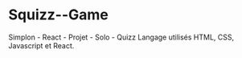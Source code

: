 # Squizz--Game
Simplon - React - Projet - Solo - Quizz
Langage utilisés HTML, CSS, Javascript et React.
